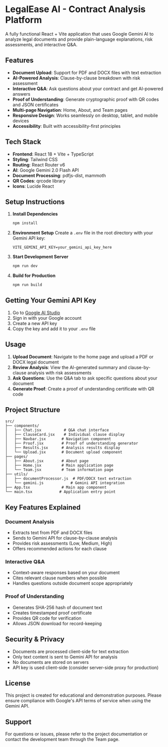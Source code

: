 # LegalEase AI - Contract Analysis Platform

A fully functional React + Vite application that uses Google Gemini AI to analyze legal documents and provide plain-language explanations, risk assessments, and interactive Q&A.

## Features

- **Document Upload**: Support for PDF and DOCX files with text extraction
- **AI-Powered Analysis**: Clause-by-clause breakdown with risk assessment
- **Interactive Q&A**: Ask questions about your contract and get AI-powered answers
- **Proof of Understanding**: Generate cryptographic proof with QR codes and JSON certificates
- **Multi-page Navigation**: Home, About, and Team pages
- **Responsive Design**: Works seamlessly on desktop, tablet, and mobile devices
- **Accessibility**: Built with accessibility-first principles

## Tech Stack

- **Frontend**: React 18 + Vite + TypeScript
- **Styling**: Tailwind CSS
- **Routing**: React Router v6
- **AI**: Google Gemini 2.0 Flash API
- **Document Processing**: pdfjs-dist, mammoth
- **QR Codes**: qrcode library
- **Icons**: Lucide React

## Setup Instructions

1. **Install Dependencies**
   ```bash
   npm install
   ```

2. **Environment Setup**
   Create a `.env` file in the root directory with your Gemini API key:
   ```
   VITE_GEMINI_API_KEY=your_gemini_api_key_here
   ```

3. **Start Development Server**
   ```bash
   npm run dev
   ```

4. **Build for Production**
   ```bash
   npm run build
   ```

## Getting Your Gemini API Key

1. Go to [Google AI Studio](https://makersuite.google.com/app/apikey)
2. Sign in with your Google account
3. Create a new API key
4. Copy the key and add it to your `.env` file

## Usage

1. **Upload Document**: Navigate to the home page and upload a PDF or DOCX legal document
2. **Review Analysis**: View the AI-generated summary and clause-by-clause analysis with risk assessments
3. **Ask Questions**: Use the Q&A tab to ask specific questions about your document
4. **Generate Proof**: Create a proof of understanding certificate with QR code

## Project Structure

```
src/
├── components/
│   ├── Chat.jsx          # Q&A chat interface
│   ├── ClauseCard.jsx    # Individual clause display
│   ├── Navbar.jsx       # Navigation component
│   ├── Proof.jsx        # Proof of understanding generator
│   ├── Results.jsx      # Analysis results display
│   └── Upload.jsx       # Document upload component
├── pages/
│   ├── About.jsx        # About page
│   ├── Home.jsx         # Main application page
│   └── Team.jsx         # Team information page
├── utils/
│   ├── documentProcessor.js  # PDF/DOCX text extraction
│   └── gemini.js            # Gemini API integration
├── App.tsx              # Main app component
└── main.tsx            # Application entry point
```

## Key Features Explained

### Document Analysis
- Extracts text from PDF and DOCX files
- Sends to Gemini API for clause-by-clause analysis
- Provides risk assessments (Low, Medium, High)
- Offers recommended actions for each clause

### Interactive Q&A
- Context-aware responses based on your document
- Cites relevant clause numbers when possible
- Handles questions outside document scope appropriately

### Proof of Understanding
- Generates SHA-256 hash of document text
- Creates timestamped proof certificate
- Provides QR code for verification
- Allows JSON download for record-keeping

## Security & Privacy

- Documents are processed client-side for text extraction
- Only text content is sent to Gemini API for analysis
- No documents are stored on servers
- API key is used client-side (consider server-side proxy for production)

## License

This project is created for educational and demonstration purposes. Please ensure compliance with Google's API terms of service when using the Gemini API.

## Support

For questions or issues, please refer to the project documentation or contact the development team through the Team page.